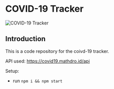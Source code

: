 # COVID-19 Tracker
![COVID-19 Tracker](https://i.ibb.co/X87BqVY/Screenshot-2020-04-13-at-10-14-58.png)

## Introduction
This is a code repository for the coivd-19 tracker. 

API used: https://covid19.mathdro.id/api

Setup:
- run ```npm i && npm start```
